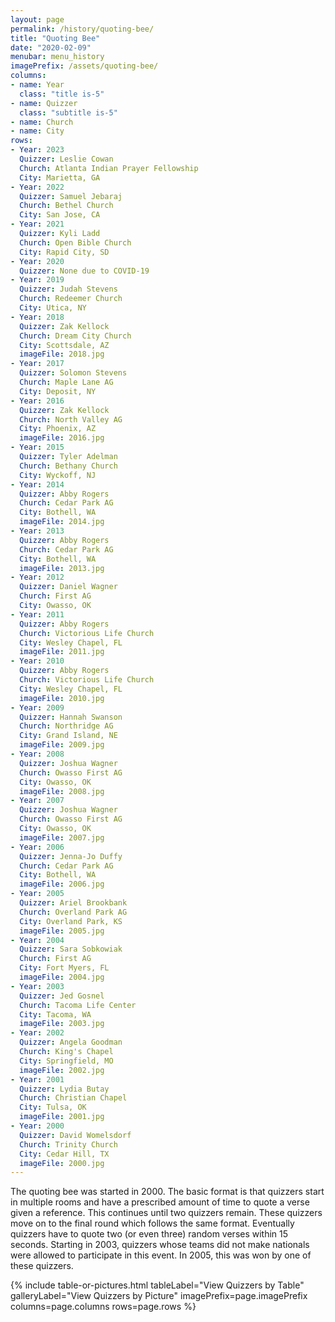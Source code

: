 ```yaml
---
layout: page
permalink: /history/quoting-bee/
title: "Quoting Bee"
date: "2020-02-09"
menubar: menu_history
imagePrefix: /assets/quoting-bee/
columns:
- name: Year
  class: "title is-5"
- name: Quizzer
  class: "subtitle is-5"
- name: Church
- name: City
rows:
- Year: 2023
  Quizzer: Leslie Cowan
  Church: Atlanta Indian Prayer Fellowship
  City: Marietta, GA
- Year: 2022
  Quizzer: Samuel Jebaraj
  Church: Bethel Church
  City: San Jose, CA
- Year: 2021
  Quizzer: Kyli Ladd
  Church: Open Bible Church
  City: Rapid City, SD
- Year: 2020
  Quizzer: None due to COVID-19
- Year: 2019
  Quizzer: Judah Stevens
  Church: Redeemer Church
  City: Utica, NY
- Year: 2018
  Quizzer: Zak Kellock
  Church: Dream City Church
  City: Scottsdale, AZ
  imageFile: 2018.jpg
- Year: 2017
  Quizzer: Solomon Stevens
  Church: Maple Lane AG
  City: Deposit, NY
- Year: 2016
  Quizzer: Zak Kellock
  Church: North Valley AG
  City: Phoenix, AZ
  imageFile: 2016.jpg
- Year: 2015
  Quizzer: Tyler Adelman
  Church: Bethany Church
  City: Wyckoff, NJ
- Year: 2014
  Quizzer: Abby Rogers
  Church: Cedar Park AG
  City: Bothell, WA
  imageFile: 2014.jpg
- Year: 2013
  Quizzer: Abby Rogers
  Church: Cedar Park AG
  City: Bothell, WA
  imageFile: 2013.jpg
- Year: 2012
  Quizzer: Daniel Wagner
  Church: First AG
  City: Owasso, OK
- Year: 2011
  Quizzer: Abby Rogers
  Church: Victorious Life Church
  City: Wesley Chapel, FL
  imageFile: 2011.jpg
- Year: 2010
  Quizzer: Abby Rogers
  Church: Victorious Life Church
  City: Wesley Chapel, FL
  imageFile: 2010.jpg
- Year: 2009
  Quizzer: Hannah Swanson
  Church: Northridge AG
  City: Grand Island, NE
  imageFile: 2009.jpg
- Year: 2008
  Quizzer: Joshua Wagner
  Church: Owasso First AG
  City: Owasso, OK
  imageFile: 2008.jpg
- Year: 2007
  Quizzer: Joshua Wagner
  Church: Owasso First AG
  City: Owasso, OK
  imageFile: 2007.jpg
- Year: 2006
  Quizzer: Jenna-Jo Duffy
  Church: Cedar Park AG
  City: Bothell, WA
  imageFile: 2006.jpg
- Year: 2005
  Quizzer: Ariel Brookbank
  Church: Overland Park AG
  City: Overland Park, KS
  imageFile: 2005.jpg
- Year: 2004
  Quizzer: Sara Sobkowiak
  Church: First AG
  City: Fort Myers, FL
  imageFile: 2004.jpg
- Year: 2003
  Quizzer: Jed Gosnel
  Church: Tacoma Life Center
  City: Tacoma, WA
  imageFile: 2003.jpg
- Year: 2002
  Quizzer: Angela Goodman
  Church: King's Chapel
  City: Springfield, MO
  imageFile: 2002.jpg
- Year: 2001
  Quizzer: Lydia Butay
  Church: Christian Chapel
  City: Tulsa, OK
  imageFile: 2001.jpg
- Year: 2000
  Quizzer: David Womelsdorf
  Church: Trinity Church
  City: Cedar Hill, TX
  imageFile: 2000.jpg
---
```


The quoting bee was started in 2000. The basic format is that quizzers start in multiple rooms and have a prescribed amount of time to quote a verse given a reference. This continues until two quizzers remain. These quizzers move on to the final round which
follows the same format. Eventually quizzers have to quote two (or even three) random verses within 15 seconds. Starting in 2003, quizzers whose teams did not make nationals were allowed to participate in this event. In 2005, this was won by one of these quizzers.

{% include table-or-pictures.html
     tableLabel="View Quizzers by Table"
     galleryLabel="View Quizzers by Picture"
     imagePrefix=page.imagePrefix
     columns=page.columns
     rows=page.rows %}
